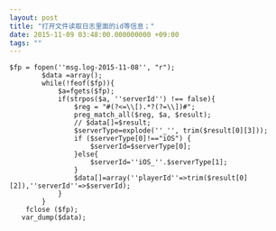 ```yaml
---
layout: post
title: "打开文件读取日志里面的id等信息；"
date: 2015-11-09 03:48:00.000000000 +09:00
tags: ""
---
```

    $fp = fopen(''msg.log-2015-11-08'', "r");
            $data =array();
            while(!feof($fp)){
                $a=fgets($fp);
                if(strpos($a, ''serverId'') !== false){
                	$reg = "#(?<=\\[).*?(?=\\])#";
                	preg_match_all($reg, $a, $result);
                	// $data[]=$result;
                	$serverType=explode(''_'', trim($result[0][3]));
                	if ($serverType[0]!=="iOS") {
                		$serverId=$serverType[0];
                	}else{
                		$serverId=''iOS_''.$serverType[1];
                	}
                	$data[]=array(''playerId''=>trim($result[0][2]),''serverId''=>$serverId);
                }
            }
        fclose ($fp);
       var_dump($data);